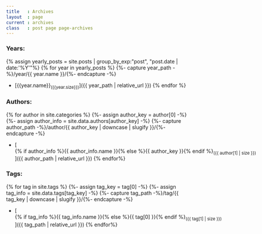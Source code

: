 ```yaml
---
title   : Archives
layout  : page
current : archives
class   : post page page-archives
---
```



### Years:

{% assign yearly_posts = site.posts | group_by_exp:"post", "post.date | date:'%Y'"%}
{% for year in yearly_posts %}
{%- capture year_path -%}/year/{{ year.name }}/{%- endcapture -%}
 * [<nobr>{{year.name}}<sub>({{year.size}})</sub></nobr>]({{ year_path | relative_url }})
{% endfor %}


### Authors:

{% for author in site.categories %}
    {%- assign author_key = author[0] -%}
    {%- assign author_info = site.data.authors[author_key] -%}
    {%- capture author_path -%}/author/{{ author_key | downcase | slugify }}/{%- endcapture -%}
 * [<nobr>{% if author_info %}{{ author_info.name }}{% else %}{{ author_key }}{% endif %}<sub>({{ author[1] | size }})</sub></nobr>]({{ author_path | relative_url }})
{% endfor%}


### Tags:

{% for tag in site.tags %}
    {%- assign tag_key = tag[0] -%}
    {%- assign tag_info = site.data.tags[tag_key] -%}
    {%- capture tag_path -%}/tag/{{ tag_key | downcase | slugify }}/{%- endcapture -%}
  * [<nobr>{% if tag_info %}{{ tag_info.name }}{% else %}{{ tag[0] }}{% endif %}<sub>({{ tag[1] | size }})</sub></nobr>]({{ tag_path | relative_url }})
{% endfor%}

